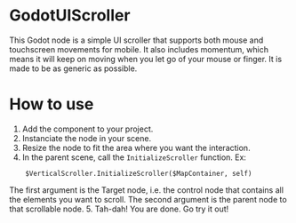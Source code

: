 # GodotUIScroller

This Godot node is a simple UI scroller that supports both mouse and touchscreen movements for mobile. It also includes momentum, which means it will keep on moving when you let go of your mouse or finger. It is made to be as generic as possible.

# How to use

1. Add the component to your project.
2. Instanciate the node in your scene.
3. Resize the node to fit the area where you want the interaction.
4. In the parent scene, call the `InitializeScroller` function.
Ex:
```func _ready() -> void:
	$VerticalScroller.InitializeScroller($MapContainer, self)
 ```
 The first argument is the Target node, i.e. the control node that contains all the elements you want to scroll. The second argument is the parent node to that scrollable node.
 5. Tah-dah! You are done. Go try it out!
